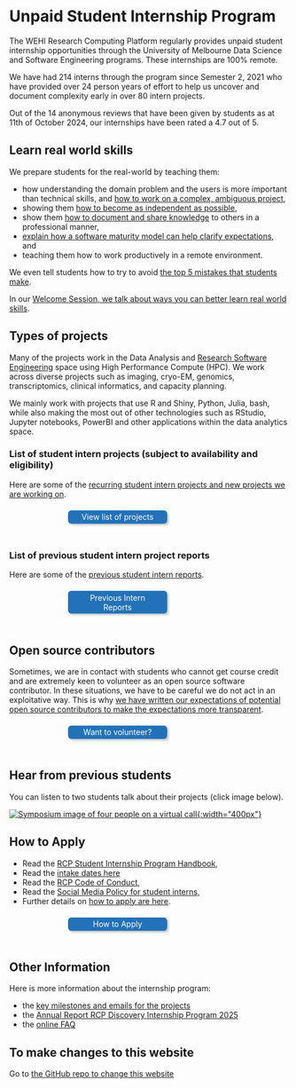 # Unpaid Student Internship Program

The WEHI Research Computing Platform regularly provides unpaid student internship opportunities through the University of Melbourne Data Science and Software Engineering programs. These internships are 100% remote. 

We have had 214 interns through the program since Semester 2, 2021 who have provided over 24 person years of effort to help us uncover and document complexity early in over 80 intern projects.

Out of the 14 anonymous reviews that have been given by students as at 11th of October 2024, our internships have been rated a 4.7 out of 5.


## Learn real world skills

We prepare students for the real-world by teaching them:
- how understanding the domain problem and the users is more important than technical skills, and [how to work on a complex, ambiguous project](complex-projects),
- showing them [how to become as independent as possible](faq#you-ask-us-to-be-as-independent-as-possible-how-can-we-do-that), 
- show them [how to document and share knowledge](email-week-two) to others in a professional manner,
- [explain how a software maturity model can help clarify expectations](software_maturity_model), and 
- teaching them how to work productively in a remote environment.

We even tell students how to try to avoid [the top 5 mistakes that students make](top-5-mistakes).

In our [Welcome Session, we talk about ways you can better learn real world skills](https://doi.org/10.6084/m9.figshare.28503338).

## Types of projects

Many of the projects work in the Data Analysis and [Research Software Engineering](https://rse-aunz.github.io/) space using High Performance Compute (HPC). We work across diverse projects such as imaging, cryo-EM, genomics, transcriptomics, clinical informatics, and capacity planning.

We mainly work with projects that use R and Shiny, Python, Julia, bash, while also making the most out of other technologies such as RStudio, Jupyter notebooks, PowerBI and other applications within the data analytics space.


### List of student intern projects (subject to availability and eligibility)

Here are some of the [recurring student intern projects and new projects we are working on](project-wikis).

<a href="project-wikis" 
   style="color: white; background-color: #2372b9; margin: 0.5em; padding: 0.25em 1em; border-radius: 6px; box-shadow: 3px 3px 3px rgba(0,0,0,0.2); text-decoration: none; float: left; width: 30%; margin-left: 21%; margin-bottom: 24px; text-align: center;">
   View list of projects
</a>
<div style="clear:both"></div>

### List of previous student intern project reports

Here are some of the [previous student intern reports](intakes/).

<a href="intakes/" 
   style="color: white; background-color: #2372b9; margin: 0.5em; padding: 0.25em 1em; border-radius: 6px; box-shadow: 3px 3px 3px rgba(0,0,0,0.2); text-decoration: none; float: left; width: 30%; margin-left: 21%; margin-bottom: 24px; text-align: center;">
   Previous Intern Reports
</a>
<div style="clear:both"></div>

## Open source contributors

Sometimes, we are in contact with students who cannot get course credit and are extremely keen to volunteer as an open source software contributor. In these situations, we have to be careful we do not act in an exploitative way. This is why [we have written our expectations of potential open source contributors to make the expectations more transparent](/expectations_open_source_contributors). 

<a href="expectations_open_source_contributors" 
   style="color: white; background-color: #2372b9; margin: 0.5em; padding: 0.25em 1em; border-radius: 6px; box-shadow: 3px 3px 3px rgba(0,0,0,0.2); text-decoration: none; float: left; width: 30%; margin-left: 21%; margin-bottom: 24px; text-align: center;">
   Want to volunteer?
</a>
<div style="clear:both"></div>

## Hear from previous students

You can listen to two students talk about their projects (click image below).

[![Symposium image of four people on a virtual call](/assets/symposium.jpeg){:width="400px"}](https://www.youtube.com/watch?v=QVMrIFLXOFw)


## How to Apply

- Read the [RCP Student Internship Program Handbook](https://figshare.com/articles/presentation/Research_Computing_Platform_Student_Internship_Handbook/21259467),
- Read the [intake dates here](intake_dates)
- Read the [RCP Code of Conduct](/code-of-conduct),
- Read the [Social Media Policy for student interns](social_media_policy),
- Further details on [how to apply are here](how-to-apply).

<a href="how-to-apply" 
   style="color: white; background-color: #2372b9; margin: 0.5em; padding: 0.25em 1em; border-radius: 6px; box-shadow: 3px 3px 3px rgba(0,0,0,0.2); text-decoration: none; float: left; width: 30%; margin-left: 21%; margin-bottom: 24px; text-align: center;">
   How to Apply
</a>
<div style="clear:both"></div>

## Other Information

Here is more information about the internship program:
- the [key milestones and emails for the projects](emails-and-key-milestones)
- the [Annual Report RCP Discovery Internship Program 2025](https://doi.org/10.6084/m9.figshare.29146673)
- the [online FAQ](faq)

## To make changes to this website

Go to [the GitHub repo to change this website](https://github.com/WEHI-ResearchComputing/WEHI-ResearchComputing.github.io)
